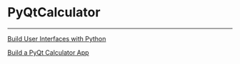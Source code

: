 # PyQtCalculator

---
[Build User Interfaces with Python](https://medium.com/@estebanthi/build-user-interfaces-with-python-a757dadfbd5b)

[Build a PyQt Calculator App](https://medium.com/@estebanthi/build-a-calculator-app-in-python-with-pyqt-5b58d07e78a6)
